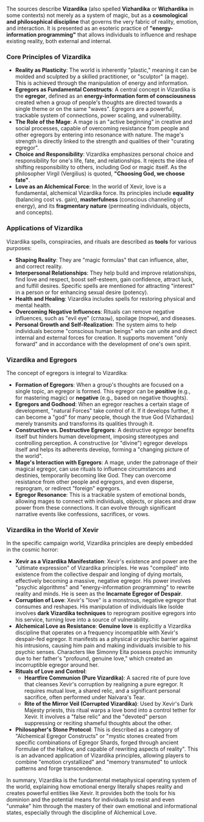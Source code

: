 The sources describe **Vizardika** (also spelled **Vizhardika** or **Wizhardika** in some contexts) not merely as a system of magic, but as a **cosmological and philosophical discipline** that governs the very fabric of reality, emotion, and interaction. It is presented as an esoteric practice of **"energy-information programming"** that allows individuals to influence and reshape existing reality, both external and internal.

### Core Principles of Vizardika

- **Reality as Plasticity**: The world is inherently "plastic," meaning it can be molded and sculpted by a skilled practitioner, or "sculptor" (a mage). This is achieved through the manipulation of energy and information.
- **Egregors as Fundamental Constructs**: A central concept in Vizardika is the **egregor**, defined as an **energy-information form of consciousness** created when a group of people's thoughts are directed towards a single theme or on the same "waves". Egregors are a powerful, trackable system of connections, power scaling, and vulnerability.
- **The Role of the Mage**: A mage is an "active beginning" in creative and social processes, capable of overcoming resistance from people and other egregors by entering into resonance with nature. The mage's strength is directly linked to the strength and qualities of their "curating egregor".
- **Choice and Responsibility**: Vizardika emphasizes personal choice and responsibility for one's life, fate, and relationships. It rejects the idea of shifting responsibility to others, including God or magic itself. As the philosopher Virgil (Vergilius) is quoted, **"Choosing God, we choose fate"**.
- **Love as an Alchemical Force**: In the world of Xevir, love is a fundamental, alchemical Vizardika force. Its principles include **equality** (balancing cost vs. gain), **masterfulness** (conscious channeling of energy), and its **fragmentary nature** (permeating individuals, objects, and concepts).

### Applications of Vizardika

Vizardika spells, conspiracies, and rituals are described as **tools** for various purposes:

- **Shaping Reality**: They are "magic formulas" that can influence, alter, and correct reality.
- **Interpersonal Relationships**: They help build and improve relationships, find love and respect, boost self-esteem, gain confidence, attract luck, and fulfill desires. Specific spells are mentioned for attracting "interest" in a person or for enhancing sexual desire (potency).
- **Health and Healing**: Vizardika includes spells for restoring physical and mental health.
- **Overcoming Negative Influences**: Rituals can remove negative influences, such as "evil eye" (сглазы), spoilage (порчи), and diseases.
- **Personal Growth and Self-Realization**: The system aims to help individuals become "conscious human beings" who can unite and direct internal and external forces for creation. It supports movement "only forward" and in accordance with the development of one's own spirit.

### Vizardika and Egregors

The concept of egregors is integral to Vizardika:

- **Formation of Egregors**: When a group's thoughts are focused on a single topic, an egregor is formed. This egregor can be **positive** (e.g., for mastering magic) or **negative** (e.g., based on negative thoughts).
- **Egregors and Godhood**: When an egregor reaches a certain stage of development, "natural Forces" take control of it. If it develops further, it can become a "god" for many people, though the true God (Vizhardas) merely transmits and transforms its qualities through it.
- **Constructive vs. Destructive Egregors**: A destructive egregor benefits itself but hinders human development, imposing stereotypes and controlling perception. A constructive (or "divine") egregor develops itself and helps its adherents develop, forming a "changing picture of the world".
- **Mage's Interaction with Egregors**: A mage, under the patronage of their magical egregor, can use rituals to influence circumstances and destinies, temporarily becoming like God. They can overcome resistance from other people and egregors, and even disperse, reprogram, or redirect "foreign" egregors.
- **Egregor Resonance**: This is a trackable system of emotional bonds, allowing mages to connect with individuals, objects, or places and draw power from these connections. It can evolve through significant narrative events like confessions, sacrifices, or vows.

### Vizardika in the World of Xevir

In the specific campaign world, Vizardika principles are deeply embedded in the cosmic horror:

- **Xevir as a Vizardika Manifestation**: Xevir's existence and power are the "ultimate expression" of Vizardika principles. He was "compiled" into existence from the collective despair and longing of dying mortals, effectively becoming a massive, negative egregor. His power involves "psychic algorithms" and "energy-information programming" to rewrite reality and minds. He is seen as the **Incarnate Egregor of Despair**.
- **Corruption of Love**: Xevir's "love" is a monstrous, negative egregor that consumes and reshapes. His manipulation of individuals like Isolde involves **dark Vizardika techniques** to reprogram positive egregors into his service, turning love into a source of vulnerability.
- **Alchemical Love as Resistance**: **Genuine love** is explicitly a Vizardika discipline that operates on a frequency incompatible with Xevir's despair-fed egregor. It manifests as a physical or psychic barrier against his intrusions, causing him pain and making individuals invisible to his psychic senses. Characters like Simonny Eita possess psychic immunity due to her father's "profound, genuine love," which created an incorruptible egregor around her.
- **Rituals of Love and Control**:
    - **Heartfire Communion (Pure Vizardika)**: A sacred rite of pure love that cleanses Xevir's corruption by realigning a pure egregor. It requires mutual love, a shared relic, and a significant personal sacrifice, often performed under Naivara's Tear.
    - **Rite of the Mirror Veil (Corrupted Vizardika)**: Used by Xevir's Dark Majesty priests, this ritual warps a love bond into a control tether for Xevir. It involves a "false relic" and the "devoted" person suppressing or reciting shameful thoughts about the other.
- **Philosopher's Stone Protocol**: This is described as a category of "Alchemical Egregor Constructs" or "mystic stones created from specific combinations of Egregor Shards, forged through ancient Formulae of the Hallow, and capable of rewriting aspects of reality". This is an advanced application of Vizardika principles, allowing players to combine "emotion crystallized" and "memory transmuted" to unlock patterns and forge transcendence.

In summary, Vizardika is the fundamental metaphysical operating system of the world, explaining how emotional energy literally shapes reality and creates powerful entities like Xevir. It provides both the tools for his dominion and the potential means for individuals to resist and even "unmake" him through the mastery of their own emotional and informational states, especially through the discipline of Alchemical Love.